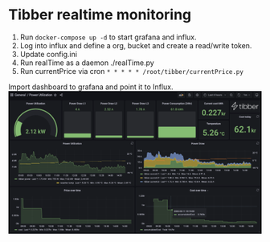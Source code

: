 # Tibber realtime monitoring

1. Run `docker-compose up -d` to start grafana and influx.
2. Log into influx and define a org, bucket and create a read/write token.
3. Update config.ini
4. Run realTime as a daemon ./realTime.py
5. Run currentPrice via cron
`* * * * * /root/tibber/currentPrice.py`

Import dashboard to grafana and point it to Influx.
![Tibber Dashboard](tibber_dashboard.png)
